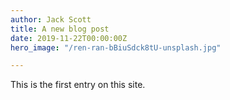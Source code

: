 ```yaml
---
author: Jack Scott
title: A new blog post
date: 2019-11-22T00:00:00Z
hero_image: "/ren-ran-bBiuSdck8tU-unsplash.jpg"

---
```

This is the first entry on this site.